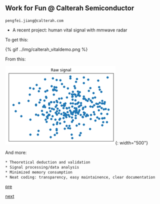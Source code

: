 ## Work for Fun @ Calterah Semiconductor

`pengfei.jiang@calterah.com`

* A recent project: human vital signal with mmwave radar

To get this:

{% gif ../img/calterah_vitaldemo.png %}

From this:

![curve](../img/calterah_vitalraw.png){: width="500"}

And more:

    * Theoretical deduction and validation
    * Signal processing/data analysis
    * Minimized memory consumption
    * Neat coding: transparency, easy maintainence, clear documentation

[pre](./pg0.md)

[next](./pg2.md)
